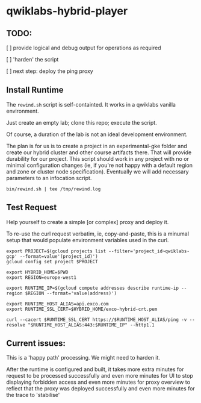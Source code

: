 # qwiklabs-hybrid-player

## TODO:
[ ] provide logical and debug output for operations as required

[ ] 'harden' the script

[ ] next step: deploy the ping proxy


## Install Runtime

The `rewind.sh` script is self-containted. It works in a qwiklabs vanilla environment.

Just create an empty lab; clone this repo; execute the script.

Of course, a duration of the lab is not an ideal development environment. 

The plan is for us is to create a project in an experimental-gke folder and create our hybrid cluster and other course artifacts there. That will provide durability for our project. This script should work in any project with no or minimal configuration changes (ie, if you're not happy with a default region and zone or cluster node specification). Eventually we will add necessary parameters to an infocation script.


```
bin/rewind.sh | tee /tmp/rewind.log
```



## Test Request


Help yourself to create a simple [or complex] proxy and deploy it.

To re-use the curl request verbatim, ie, copy-and-paste, this is a minumal setup that would populate environment variables used in the curl.


```
export PROJECT=$(gcloud projects list --filter='project_id~qwiklabs-gcp' --format=value'(project_id)')
gcloud config set project $PROJECT

export HYBRID_HOME=$PWD
export REGION=europe-west1

export RUNTIME_IP=$(gcloud compute addresses describe runtime-ip --region $REGION --format='value(address)')

export RUNTIME_HOST_ALIAS=api.exco.com
export RUNTIME_SSL_CERT=$HYBRID_HOME/exco-hybrid-crt.pem

curl --cacert $RUNTIME_SSL_CERT https://$RUNTIME_HOST_ALIAS/ping -v --resolve "$RUNTIME_HOST_ALIAS:443:$RUNTIME_IP" --http1.1
```


## Current issues: 

This is a 'happy path' processing. We might need to harden it.

After the runtime is configured and built, it takes more extra minutes for request to be processed successfully and even more minutes for UI to stop displaying forbidden access and even more minutes for proxy overview to reflect that the proxy was deployed successfully and even more minutes for the trace to 'stabilise'
